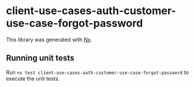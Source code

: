 # client-use-cases-auth-customer-use-case-forgot-password

This library was generated with [Nx](https://nx.dev).

## Running unit tests

Run `nx test client-use-cases-auth-customer-use-case-forgot-password` to execute the unit tests.
